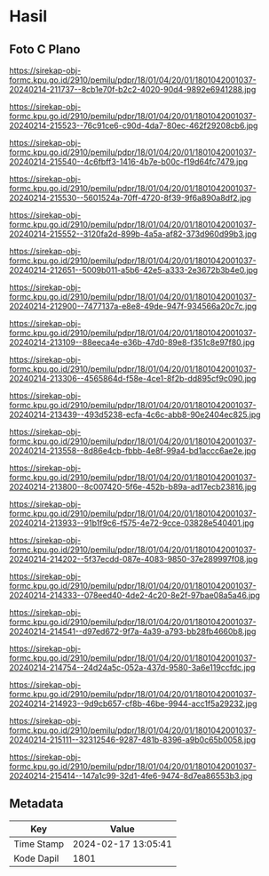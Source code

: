 # Hasil

## Foto C Plano

https://sirekap-obj-formc.kpu.go.id/2910/pemilu/pdpr/18/01/04/20/01/1801042001037-20240214-211737--8cb1e70f-b2c2-4020-90d4-9892e6941288.jpg

https://sirekap-obj-formc.kpu.go.id/2910/pemilu/pdpr/18/01/04/20/01/1801042001037-20240214-215523--76c91ce6-c90d-4da7-80ec-462f29208cb6.jpg

https://sirekap-obj-formc.kpu.go.id/2910/pemilu/pdpr/18/01/04/20/01/1801042001037-20240214-215540--4c6fbff3-1416-4b7e-b00c-f19d64fc7479.jpg

https://sirekap-obj-formc.kpu.go.id/2910/pemilu/pdpr/18/01/04/20/01/1801042001037-20240214-215530--5601524a-70ff-4720-8f39-9f6a890a8df2.jpg

https://sirekap-obj-formc.kpu.go.id/2910/pemilu/pdpr/18/01/04/20/01/1801042001037-20240214-215552--3120fa2d-899b-4a5a-af82-373d960d99b3.jpg

https://sirekap-obj-formc.kpu.go.id/2910/pemilu/pdpr/18/01/04/20/01/1801042001037-20240214-212651--5009b011-a5b6-42e5-a333-2e3672b3b4e0.jpg

https://sirekap-obj-formc.kpu.go.id/2910/pemilu/pdpr/18/01/04/20/01/1801042001037-20240214-212900--7477137a-e8e8-49de-947f-934566a20c7c.jpg

https://sirekap-obj-formc.kpu.go.id/2910/pemilu/pdpr/18/01/04/20/01/1801042001037-20240214-213109--88eeca4e-e36b-47d0-89e8-f351c8e97f80.jpg

https://sirekap-obj-formc.kpu.go.id/2910/pemilu/pdpr/18/01/04/20/01/1801042001037-20240214-213306--4565864d-f58e-4ce1-8f2b-dd895cf9c090.jpg

https://sirekap-obj-formc.kpu.go.id/2910/pemilu/pdpr/18/01/04/20/01/1801042001037-20240214-213439--493d5238-ecfa-4c6c-abb8-90e2404ec825.jpg

https://sirekap-obj-formc.kpu.go.id/2910/pemilu/pdpr/18/01/04/20/01/1801042001037-20240214-213558--8d86e4cb-fbbb-4e8f-99a4-bd1accc6ae2e.jpg

https://sirekap-obj-formc.kpu.go.id/2910/pemilu/pdpr/18/01/04/20/01/1801042001037-20240214-213800--8c007420-5f6e-452b-b89a-ad17ecb23816.jpg

https://sirekap-obj-formc.kpu.go.id/2910/pemilu/pdpr/18/01/04/20/01/1801042001037-20240214-213933--91b1f9c6-f575-4e72-9cce-03828e540401.jpg

https://sirekap-obj-formc.kpu.go.id/2910/pemilu/pdpr/18/01/04/20/01/1801042001037-20240214-214202--5f37ecdd-087e-4083-9850-37e289997f08.jpg

https://sirekap-obj-formc.kpu.go.id/2910/pemilu/pdpr/18/01/04/20/01/1801042001037-20240214-214333--078eed40-4de2-4c20-8e2f-97bae08a5a46.jpg

https://sirekap-obj-formc.kpu.go.id/2910/pemilu/pdpr/18/01/04/20/01/1801042001037-20240214-214541--d97ed672-9f7a-4a39-a793-bb28fb4660b8.jpg

https://sirekap-obj-formc.kpu.go.id/2910/pemilu/pdpr/18/01/04/20/01/1801042001037-20240214-214754--24d24a5c-052a-437d-9580-3a6e119ccfdc.jpg

https://sirekap-obj-formc.kpu.go.id/2910/pemilu/pdpr/18/01/04/20/01/1801042001037-20240214-214923--9d9cb657-cf8b-46be-9944-acc1f5a29232.jpg

https://sirekap-obj-formc.kpu.go.id/2910/pemilu/pdpr/18/01/04/20/01/1801042001037-20240214-215111--32312546-9287-481b-8396-a9b0c65b0058.jpg

https://sirekap-obj-formc.kpu.go.id/2910/pemilu/pdpr/18/01/04/20/01/1801042001037-20240214-215414--147a1c99-32d1-4fe6-9474-8d7ea86553b3.jpg


## Metadata

| Key        | Value               |
| ---------- | ------------------- |
| Time Stamp | 2024-02-17 13:05:41 |
| Kode Dapil | 1801                |



